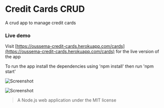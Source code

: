 # Credit Cards CRUD

A crud app to manage credit cards

### Live demo

Visit [https://oussema-credit-cards.herokuapp.com/cards](https://oussema-credit-cards.herokuapp.com/cards) for the live version of the app

To run the app install the dependencies using 'npm install' then run 'npm start'

![Screenshot](https://imgur.com/QpBquEb.png)

![Screenshot](https://imgur.com/OA3Nynp.png)

> A Node.js web application under the MIT license